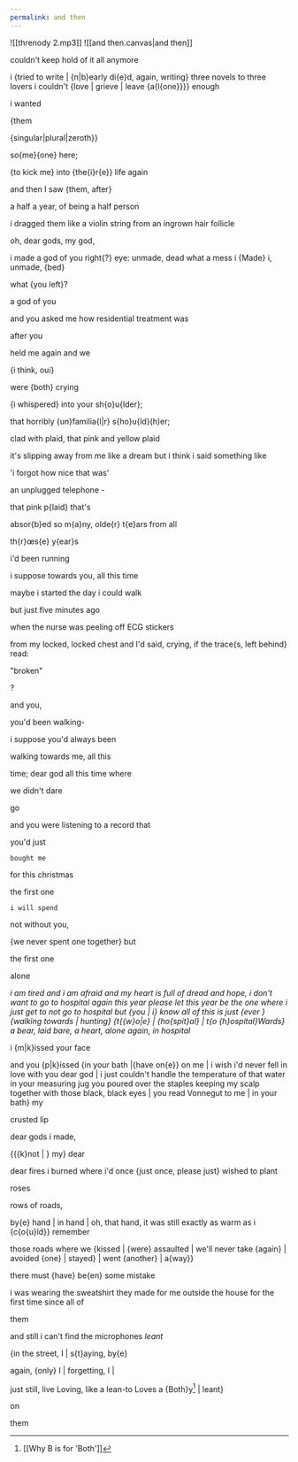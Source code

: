 ```yaml
---
permalink: and then
---
```

![[threnody 2.mp3]]
![[and then.canvas|and then]]


couldn't keep hold of it all anymore 

i {tried to write | {n|b}early di{e}d, again, writing}  three novels to three lovers i couldn't {love | grieve | leave {a{l{one}}}} enough 

i wanted 



<span class="right-align">{them

{singular|plural|zeroth}}

</span>





so{me}{one} here; 

{to kick me} into {the{i}r{e}} life again 





and then I saw {them, after}

a half a year, of being a half person 



i dragged them like a violin string from an ingrown hair follicle



oh, dear gods, my god, 

i made a god of you 
right{?}
eye: unmade, dead
what a mess i {Made}
i, unmade, {bed}

what {you left}?


a god of you 



and you asked me how residential treatment was 

after you 

held me again and we 

{i think, oui} 

were {both} crying 



{i whispered} into your sh{o}u{lder}; 

that horribly {un}familia{l|r} s{ho}u{ld}(h)er; 

clad with plaid, that pink and yellow plaid

it's slipping away from me like a dream but i think i said something like 

'i forgot how nice that was'



<span class="right-align"> an unplugged telephone -</span>





that pink p{laid} that's 



absor{b}ed so m{a}ny, olde{r} t{e}ars from all 

th{r}œs{e} y{ear}s



i'd been running 

i suppose towards you, all this time 

maybe i started the day i could walk



but just five minutes ago 

when the nurse was peeling off ECG stickers 

from my locked, locked chest and I'd said, crying, if the trace{s, left behind} read:

"broken"

?





and you, 

you'd been walking-

i suppose you'd always been 



<span class="right-align">walking towards me, all this</span>

time; dear god all this time where

we didn't dare

go 



and you were listening to a record that 

you'd just

	bought me 

for this christmas 

the first one 

	i will spend 

not without you, 

{we never spent one together} but

the first one



<span class="right-align">alone </span>







*i am tired and i am afraid and my heart is full of dread and hope, i don't want to go to hospital again this year please let this year be the one where i just get to not go to hospital but {you | i} know all of this is just {ever } {walking towards | hunting} {t{{w}o|e} | {ho{spit}al} | t{o {h}ospital}Wards} a bear, laid bare, a heart, alone again, in hospital*





i {m|k}issed your face  



<span class="right-align">and you {p|k}issed {in your bath |{have on{e}} on me | i wish i'd never fell in love with you dear god | i just couldn't handle the temperature of that water in your measuring jug you poured over the staples keeping my scalp together with those black, black eyes | you read Vonnegut to me | in your bath} my 

crusted lip </span>



dear gods i made, 

{{{k}not | } my} dear 

dear fires i burned where i'd once {just once, please just} wished to plant 



<span class="right-align">roses</span>

rows of roads, 

by{e} hand | in hand | oh, that hand, it was still exactly as warm as i {c{o{u}ld}} remember

those roads where we {kissed | {were} assaulted | we'll never take {again} | avoided {one} | stayed} | went {another} | a{way}}



there must {have} be{en} some mistake 



i was wearing the sweatshirt they made for me outside the house for the first time since all of 



<span class="right-align"></spa>



<span class="right-align">them

</span>



and still i can't find the microphones  *leant*



{in the street, I | s{t}aying, by{e}

again, {only} I | forgetting, I |

just still, live Loving, like a lean-to Loves a {Both}y[^both] | leant}

on 





<span class="right-align">

them</span>



[^both]: [[Why B is for 'Both']]
